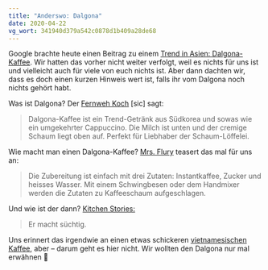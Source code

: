 ```yaml
---
title: "Anderswo: Dalgona"
date: 2020-04-22
vg_wort: 341940d379a542c0878d1b409a28de68
---
```


Google brachte heute einen Beitrag zu einem [Trend in Asien: Dalgona-Kaffee](https://www.blog.google/around-the-globe/google-asia/dalgona-coffee-whips-global-interest/). Wir hatten das vorher nicht weiter verfolgt, weil es nichts für uns ist und vielleicht auch für viele von euch nichts ist. Aber dann dachten wir, dass es doch einen kurzen Hinweis wert ist, falls ihr vom Dalgona noch nichts gehört habt.

Was ist Dalgona? Der [Fernweh Koch](https://www.fernweh-koch.de/dalgona-kaffee/) [sic] sagt:

> Dalgona-Kaffee ist ein Trend-Getränk aus Südkorea und sowas wie ein umgekehrter Cappuccino. Die Milch ist unten und der cremige Schaum liegt oben auf. Perfekt für Liebhaber der Schaum-Löffelei.

Wie macht man einen Dalgona-Kaffee? [Mrs. Flury](https://www.mrsflury.com/dalgona-kaffee/) teasert das mal für uns an:

> Die Zubereitung ist einfach mit drei Zutaten: Instantkaffee, Zucker und heisses Wasser. Mit einem Schwingbesen oder dem Handmixer werden die Zutaten zu Kaffeeschaum aufgeschlagen.

Und wie ist der dann? [Kitchen Stories:](https://www.kitchenstories.com/de/rezepte/internet-famous-frothy-dalgona-coffee-757a)

> Er macht süchtig.

Uns erinnert das irgendwie an einen etwas schickeren [vietnamesischen Kaffee](https://rucksack-rauf-und-weg.de/vietnamesischer-kaffee-so-schmeckt-er-so-machst-du-ihn/), aber – darum geht es hier nicht. Wir wollten den Dalgona nur mal erwähnen 🤷